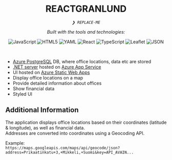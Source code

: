 <p align="center">
    <h1 align="center">REACTGRANLUND</h1>
</p>
<p align="center">
    <em><code>❯ REPLACE-ME</code></em>
</p>
<p align="center">
	<!-- local repository, no metadata badges. --></p>
<p align="center">
		<em>Built with the tools and technologies:</em>
</p>
<p align="center">
	<img src="https://img.shields.io/badge/JavaScript-F7DF1E.svg?style=default&logo=JavaScript&logoColor=black" alt="JavaScript">
	<img src="https://img.shields.io/badge/HTML5-E34F26.svg?style=default&logo=HTML5&logoColor=white" alt="HTML5">
	<img src="https://img.shields.io/badge/YAML-CB171E.svg?style=default&logo=YAML&logoColor=white" alt="YAML">
	<img src="https://img.shields.io/badge/React-61DAFB.svg?style=default&logo=React&logoColor=black" alt="React">
	<img src="https://img.shields.io/badge/TypeScript-3178C6.svg?style=default&logo=TypeScript&logoColor=white" alt="TypeScript">
	<img src="https://img.shields.io/badge/Leaflet-199900.svg?style=default&logo=Leaflet&logoColor=white" alt="Leaflet">
	<img src="https://img.shields.io/badge/JSON-000000.svg?style=default&logo=JSON&logoColor=white" alt="JSON">
</p>

<br>

- [Azure PostgreSQL](https://azure.microsoft.com/en-us/products/postgresql) DB, where office locations, data etc are stored
- [.NET server](https://dotnet.microsoft.com/en-us/) hosted on [Azure App Service](https://azure.microsoft.com/en-us/products/app-service)
- UI hosted on [Azure Static Web Apps](https://azure.microsoft.com/en-us/products/app-service/static)
- Display office locations on a map
- Provide detailed information about offices
- Show financial data
- Styled UI

## Additional Information

The application displays office locations based on their coordinates (latitude & longitude), as well as financial data.  
Addresses are converted into coordinates using a Geocoding API.

Example:  
`https://maps.googleapis.com/maps/api/geocode/json?address=Prikaatinkatu+3,+Mikkeli,+Suomi&key=API_AVAIN...`
